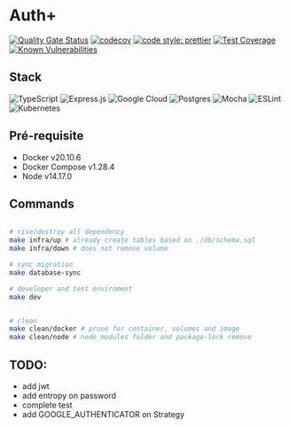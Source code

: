 # Auth+

[![Quality Gate Status](https://sonarcloud.io/api/project_badges/measure?project=AndrewHanasiro_auth-plus&metric=alert_status)](https://sonarcloud.io/dashboard?id=AndrewHanasiro_auth-plus)
[![codecov](https://codecov.io/gh/AndrewHanasiro/auth-plus/branch/master/graph/badge.svg?token=RLIX1BB8VH)](https://codecov.io/gh/AndrewHanasiro/auth-plus)
[![code style: prettier](https://img.shields.io/badge/code_style-prettier-ff69b4.svg?style=flat-square)](https://github.com/prettier/prettier)
[![Test Coverage](https://api.codeclimate.com/v1/badges/3113d07756cc7cac4d41/test_coverage)](https://codeclimate.com/github/AndrewHanasiro/auth-plus/test_coverage)
[![Known Vulnerabilities](https://snyk.io/test/github/AndrewHanasiro/auth-plus/badge.svg)](https://snyk.io/test/github/AndrewHanasiro/auth-plus)

## Stack

<img alt="TypeScript" src="https://img.shields.io/badge/typescript-%23007ACC.svg?style=for-the-badge&logo=typescript&logoColor=white"/>
<img alt="Express.js" src="https://img.shields.io/badge/express.js-%23404d59.svg?style=for-the-badge&logo=express&logoColor=%2361DAFB"/>
<img alt="Google Cloud" src="https://img.shields.io/badge/GoogleCloud-%234285F4.svg?style=for-the-badge&logo=google-cloud&logoColor=white"/>
<img alt="Postgres" src ="https://img.shields.io/badge/postgres-%23316192.svg?style=for-the-badge&logo=postgresql&logoColor=white"/>
<img alt="Mocha" src="https://img.shields.io/badge/-mocha-%238D6748?style=for-the-badge&logo=mocha&logoColor=white"/>
<img alt="ESLint" src="https://img.shields.io/badge/ESLint-4B3263?style=for-the-badge&logo=eslint&logoColor=white" />
<img alt="Kubernetes" src="https://img.shields.io/badge/kubernetes-%23326ce5.svg?style=for-the-badge&logo=kubernetes&logoColor=white"/>

## Pré-requisite

- Docker v20.10.6
- Docker Compose v1.28.4
- Node v14.17.0

## Commands

```bash

# rise/destroy all dependency
make infra/up # already create tables based on ./db/schema.sql
make infra/down # does not remove volume

# sync migration
make database-sync

# developer and test enviroment
make dev


# clean
make clean/docker # prune for container, volumes and image
make clean/node # node_modules folder and package-lock remove


```

## TODO:

- add jwt
- add entropy on password
- complete test
- add GOOGLE_AUTHENTICATOR on Strategy
